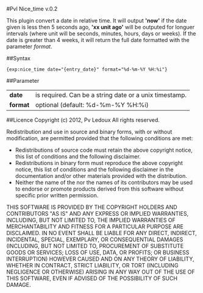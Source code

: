 #Pvl Nice_time v.0.2

This plugin convert a date in relative time.
It will output **'now'** if the date given is less then 5 seconds ago, **'xx unit ago'** will be outputed for longuer intervals (where unit will be seconds, minutes, hours, days or weeks). If the date is greater than 4 weeks, it will return the full date formatted with the parameter _format_.

##Syntax

    {exp:nice_time date="{entry_date}" format="%d-%m-%Y %H:%i"}

##Parameter

<table>
<tr>
	<td><b>date</b></td>
	<td>is required. Can be a string date or a unix timestamp.</td>
</tr>
<tr>
	<td><b>format</b></td>
	<td>optional (default: %d-%m-%Y %H:%i)</td>
</tr>
</table>



##Licence
Copyright (c) 2012, Pv Ledoux All rights reserved.

Redistribution and use in source and binary forms, with or without modification, are permitted provided that the following conditions are met:

* Redistributions of source code must retain the above copyright notice, this list of conditions and the following disclaimer.
* Redistributions in binary form must reproduce the above copyright notice, this list of conditions and the following disclaimer in the documentation and/or other materials provided with the distribution.
* Neither the name of the <organization> nor the names of its contributors may be used to endorse or promote products derived from this software without specific prior written permission.

THIS SOFTWARE IS PROVIDED BY THE COPYRIGHT HOLDERS AND CONTRIBUTORS "AS IS" AND ANY EXPRESS OR IMPLIED WARRANTIES, INCLUDING, BUT NOT LIMITED TO, THE IMPLIED WARRANTIES OF MERCHANTABILITY AND FITNESS FOR A PARTICULAR PURPOSE ARE DISCLAIMED. IN NO EVENT SHALL <COPYRIGHT HOLDER> BE LIABLE FOR ANY DIRECT, INDIRECT, INCIDENTAL, SPECIAL, EXEMPLARY, OR CONSEQUENTIAL DAMAGES (INCLUDING, BUT NOT LIMITED TO, PROCUREMENT OF SUBSTITUTE GOODS OR SERVICES; LOSS OF USE, DATA, OR PROFITS; OR BUSINESS INTERRUPTION) HOWEVER CAUSED AND ON ANY THEORY OF LIABILITY, WHETHER IN CONTRACT, STRICT LIABILITY, OR TORT (INCLUDING NEGLIGENCE OR OTHERWISE) ARISING IN ANY WAY OUT OF THE USE OF THIS SOFTWARE, EVEN IF ADVISED OF THE POSSIBILITY OF SUCH DAMAGE.